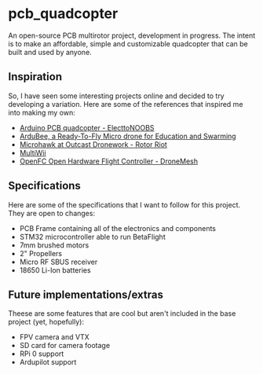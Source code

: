 # pcb_quadcopter
An open-source PCB multirotor project, development in progress.
The intent is to make an affordable, simple and customizable quadcopter that can be built and used by anyone. 

## Inspiration

So, I have seen some interesting projects online and decided to try developing a variation. Here are some of the references that inspired me into making my own:

* [Arduino PCB quadcopter - ElecttoNOOBS](https://www.youtube.com/watch?v=J0x4ChjUS00)
* [ArduBee, a Ready-To-Fly Micro drone for Education and Swarming](https://discuss.ardupilot.org/t/ardubee-a-ready-to-fly-micro-drone-for-education-and-swarming/54362)
* [Microhawk at Outcast Dronework - Rotor Riot](https://www.youtube.com/watch?v=aRctXEhmRdY)
* [MultiWii](http://www.multiwii.com/)
* [OpenFC Open Hardware Flight Controller - DroneMesh](https://www.youtube.com/playlist?list=PLoPtpxJIxgnYnPrOeGHs3rdhhPgNGIYN5)

## Specifications

Here are some of the specifications that I want to follow for this project. They are open to changes:

* PCB Frame containing all of the electronics and components
* STM32 microcontroller able to run BetaFlight
* 7mm brushed motors
* 2" Propellers
* Micro RF SBUS receiver
* 18650 Li-Ion batteries

## Future implementations/extras

Theese are some features that are cool but aren't included in the base project (yet, hopefully):

* FPV camera and VTX
* SD card for camera footage
* RPi 0 support
* Ardupilot support
